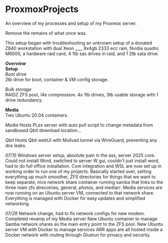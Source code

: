 # ProxmoxProjects
An overview of my processes and setup of my Proxmox server.

Remove the remains of what once was.

This setup began with troubleshooting an unknown setup of a donated Z840 workstation with 
dual Xeon ___, 8x4gb 2333 ecc ram, Nvidia quadro M6000, a hardware raid card, 4 1tb sas drives in raid, and 1 2tb sata drive.






***Overview***  
**Setup**  
*Boot drive*  
2tb drive for boot, container & VM config storage.   

*Bulk storage*  
RAIDZ ZFS pool, l4e compression.
4x 1tb drives, 3tb usable storage with 1 drive redundancy.  


**Media**  
Two Ubuntu 20.04 containers. 

*Media*
Hosts PLex server with auto pull script to change metadata from sandboxed Qbit download location...  

*Qbit*
Hosts Qbit webUI with Mullvad tunnel via WireGuard, preventing any dns leaks.


*07/15*
Windows server setup, absolute pain in the ass, server 2025 core. Could not install Word, switched to server W gui, couldn't just install word, had to do full office installation. Com integration and WSL are now set up in working order to run one of my projects. 
Basically started over, setting everything up much smoother, ZFS directories for things that we want to keep separate, nice network share container running samba that links to the three main zfs direcotries, general, photos, and mediarr.
Media services are now running on an Ubuntu server VM, connected to that network share. Everything is managed with Docker for easy updates and simplified networking.


*07/28*
Network change, had to fix network configs for new modem.
Completed revamp of my Media server
New Ubuntu container to manage Samba network shares as the main entry point to the ZFS pool.
New Ubuntu server VM with Docker to manage services
ARR apps are all hosted inside a Docker network with routing through Gluetun for privacy and security. 
